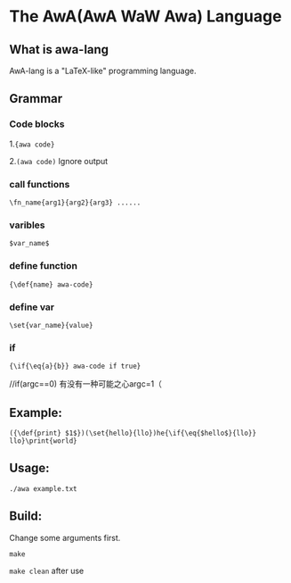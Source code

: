 # The AwA(AwA WaW Awa) Language

## What is awa-lang
AwA-lang is a "LaTeX-like" programming language.

## Grammar
### Code blocks
1.`{awa code}`

2.`(awa code)` Ignore output

### call functions
`\fn_name{arg1}{arg2}{arg3} ......`

### varibles
`$var_name$`

### define function
`{\def{name} awa-code}`

### define var
`\set{var_name}{value}`

### if
`{\if{\eq{a}{b}} awa-code if true}`

//if(argc==0) 有没有一种可能之心argc=1（
## Example:
`({\def{print} $1$})(\set{hello}{llo})he{\if{\eq{$hello$}{llo}} llo}\print{world}`

## Usage:
`./awa example.txt`

## Build: 
Change some arguments first.

`make`

`make clean` after use